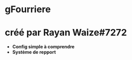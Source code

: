 # gFourriere 

# créé par Rayan Waize#7272

- __Config simple à comprendre__
- __Système de repport__
